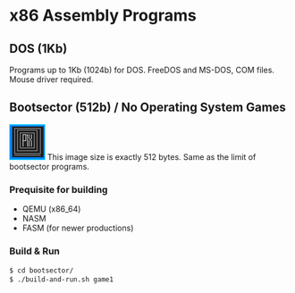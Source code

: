# x86 Assembly Programs

## DOS (1Kb)
Programs up to 1Kb (1024b) for DOS. FreeDOS and MS-DOS, COM files.
Mouse driver required.

## Bootsector (512b) / No Operating System Games
![512 bytes image](bootsector/resources/512bytes.gif)
This image size is exactly 512 bytes. Same as the limit of bootsector programs.

### Prequisite for building
- QEMU (x86_64)
- NASM
- FASM (for newer productions)
### Build & Run
```
$ cd bootsector/
$ ./build-and-run.sh game1
```